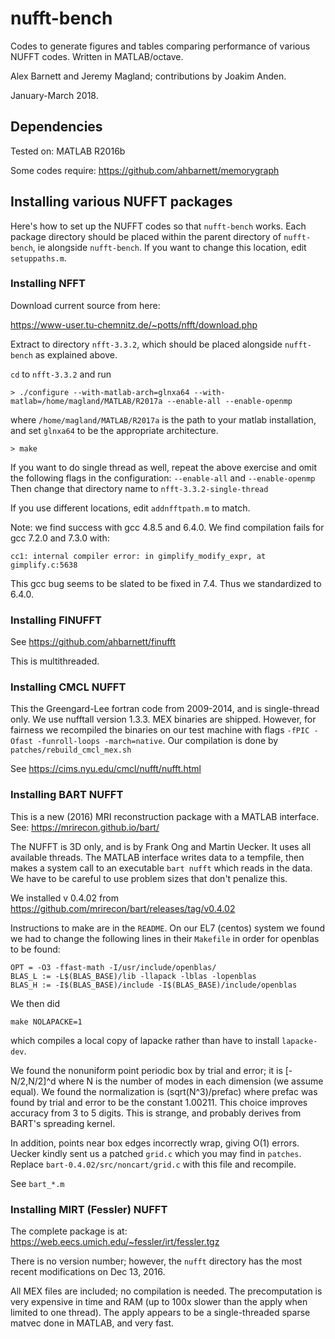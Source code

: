 # nufft-bench

Codes to generate figures and tables
comparing performance of various NUFFT codes.
Written in MATLAB/octave.

Alex Barnett and Jeremy Magland; contributions by Joakim Anden.

January-March 2018.

## Dependencies

Tested on: MATLAB R2016b

Some codes require: https://github.com/ahbarnett/memorygraph



## Installing various NUFFT packages

Here's how to set up the NUFFT codes so that `nufft-bench` works.
Each package directory should be placed within the parent directory
of `nufft-bench`, ie alongside `nufft-bench`.
If you want to change this location, edit
`setuppaths.m`.

### Installing NFFT

Download current source from here:

https://www-user.tu-chemnitz.de/~potts/nfft/download.php

Extract to directory `nfft-3.3.2`, which should be placed alongside `nufft-bench`
as explained above.

`cd` to `nfft-3.3.2` and run
```
> ./configure --with-matlab-arch=glnxa64 --with-matlab=/home/magland/MATLAB/R2017a --enable-all --enable-openmp
```
where `/home/magland/MATLAB/R2017a` is the path to your matlab installation,
 and set `glnxa64` to be the appropriate architecture.
```
> make
```

If you want to do single thread as well, repeat the above exercise and
omit the following flags in the configuration:
      `--enable-all` and `--enable-openmp`
Then change that directory name to `nfft-3.3.2-single-thread`

If you use different locations, edit `addnfftpath.m` to match.

Note: we find success with gcc 4.8.5 and 6.4.0. We find compilation
fails for gcc 7.2.0 and 7.3.0 with:

```
cc1: internal compiler error: in gimplify_modify_expr, at gimplify.c:5638
```

This gcc bug seems to be slated to be fixed in 7.4. Thus we standardized
to 6.4.0.


### Installing FINUFFT

See https://github.com/ahbarnett/finufft

This is multithreaded.

### Installing CMCL NUFFT

This the Greengard-Lee fortran code from 2009-2014, and is single-thread only.
We use nufftall version 1.3.3.
MEX binaries are shipped. However, for fairness we recompiled the binaries
on our test machine with flags ``-fPIC -Ofast -funroll-loops -march=native``.
Our compilation is done by ``patches/rebuild_cmcl_mex.sh``

See https://cims.nyu.edu/cmcl/nufft/nufft.html


### Installing BART NUFFT

This is a new (2016) MRI reconstruction package with a MATLAB interface.
See: https://mrirecon.github.io/bart/

The NUFFT is 3D only, and is by Frank Ong and Martin Uecker.
It uses all available threads.
The MATLAB interface writes data to a tempfile, then makes a system
call to an executable `bart nufft` which reads in the data.
We have to be careful to use problem sizes that don't
penalize this.

We installed v 0.4.02 from
https://github.com/mrirecon/bart/releases/tag/v0.4.02

Instructions to make are in the `README`.
On our EL7 (centos) system 
we found we had to change the following lines in their `Makefile`
in order for openblas to be found:
```
OPT = -O3 -ffast-math -I/usr/include/openblas/
BLAS_L := -L$(BLAS_BASE)/lib -llapack -lblas -lopenblas
BLAS_H := -I$(BLAS_BASE)/include -I$(BLAS_BASE)/include/openblas
```
We then did
```
make NOLAPACKE=1
```
which compiles a local copy of lapacke rather than have to install `lapacke-dev`.

We found the nonuniform point periodic box by trial and error;
it is [-N/2,N/2]^d where N is the number of modes in each dimension
(we assume equal).
We found the normalization is (sqrt(N^3)/prefac) where prefac was
found by trial and error to be the constant 1.00211.
This choice improves accuracy from 3 to 5 digits.
This is strange, and probably derives from BART's spreading kernel.

In addition, points near box edges incorrectly wrap, giving O(1) errors.
Uecker kindly sent us a patched `grid.c` which you may find in `patches`.
Replace `bart-0.4.02/src/noncart/grid.c` with this file and recompile.

See `bart_*.m`


### Installing MIRT (Fessler) NUFFT

The complete package is at:
https://web.eecs.umich.edu/~fessler/irt/fessler.tgz

There is no version number; however, the `nufft` directory has the most recent
modifications on Dec 13, 2016.

All MEX files are included; no compilation is needed.
The precomputation is very expensive in time and RAM (up to 100x slower than
the apply when limited to one thread).
The apply appears to be a single-threaded sparse matvec done in MATLAB,
and very fast.

